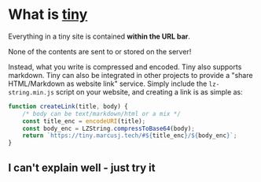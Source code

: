 # What is [tiny](https://tiny.marcusj.tech)

Everything in a tiny site is contained **within the URL bar**.

None of the contents are sent to or stored on the server!

Instead, what you write is compressed and encoded. Tiny also supports markdown. Tiny can also be integrated in other projects to provide a "share HTML/Markdown as website link" service. Simply include the `lz-string.min.js` script on your website, and creating a link is as simple as:

```javascript
function createLink(title, body) {
    /* body can be text/markdown/html or a mix */
    const title_enc = encodeURI(title);
    const body_enc = LZString.compressToBase64(body);
    return `https://tiny.marcusj.tech/#${title_enc}/${body_enc}`;
}
```

## I can't explain well - just try it